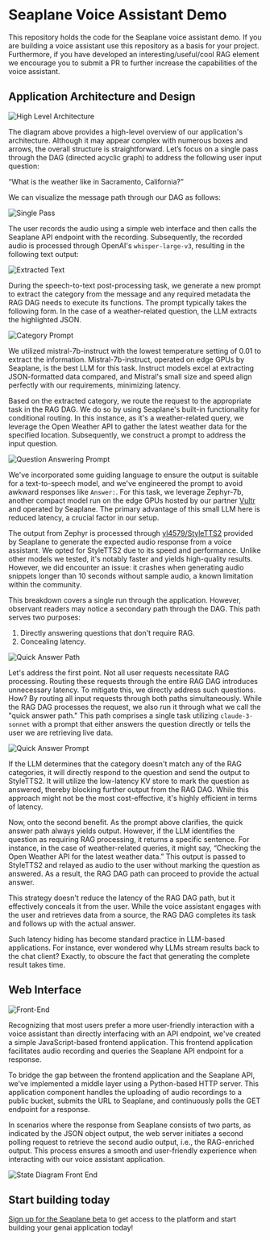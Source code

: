 # Seaplane Voice Assistant Demo

This repository holds the code for the Seaplane voice assistant demo. If you are building a voice assistant use this repository as a basis for your project. Furthermore, if you have developed an interesting/useful/cool RAG element we encourage you to submit a PR to further increase the capabilities of the voice assistant.

## Application Architecture and Design

![High Level Architecture](images/hl_architecture.png)

The diagram above provides a high-level overview of our application's architecture. Although it may appear complex with numerous boxes and arrows, the overall structure is straightforward. Let’s focus on a single pass through the DAG (directed acyclic graph) to address the following user input question:

“What is the weather like in Sacramento, California?”

We can visualize the message path through our DAG as follows:

![Single Pass](images/single_pass.png)

The user records the audio using a simple web interface and then calls the Seaplane API endpoint with the recording. Subsequently, the recorded audio is processed through OpenAI's `whisper-large-v3`, resulting in the following text output:

![Extracted Text](images/query.png)

During the speech-to-text post-processing task, we generate a new prompt to extract the category from the message and any required metadata the RAG DAG needs to execute its functions. The prompt typically takes the following form. In the case of a weather-related question, the LLM extracts the highlighted JSON.

![Category Prompt](images/category_prompt.png)

We utilized mistral-7b-instruct with the lowest temperature setting of 0.01 to extract the information. Mistral-7b-instruct, operated on edge GPUs by Seaplane, is the best LLM for this task. Instruct models excel at extracting JSON-formatted data compared, and Mistral's small size and speed align perfectly with our requirements, minimizing latency.

Based on the extracted category, we route the request to the appropriate task in the RAG DAG. We do so by using Seaplane's built-in functionality for conditional routing. In this instance, as it's a weather-related query, we leverage the Open Weather API to gather the latest weather data for the specified location. Subsequently, we construct a prompt to address the input question.

![Question Answering Prompt](images/answer_prompt.png)

We've incorporated some guiding language to ensure the output is suitable for a text-to-speech model, and we've engineered the prompt to avoid awkward responses like `Answer:`. For this task, we leverage Zephyr-7b, another compact model run on the edge GPUs hosted by our partner [Vultr](https://www.vultr.com/) and operated by Seaplane. The primary advantage of this small LLM here is reduced latency, a crucial factor in our setup.

The output from Zephyr is processed through [yl4579/StyleTTS2](https://github.com/yl4579/StyleTTS2) provided by Seaplane to generate the expected audio response from a voice assistant. We opted for StyleTTS2 due to its speed and performance. Unlike other models we tested, it's notably faster and yields high-quality results. However, we did encounter an issue: it crashes when generating audio snippets longer than 10 seconds without sample audio, a known limitation within the community.

This breakdown covers a single run through the application. However, observant readers may notice a secondary path through the DAG. This path serves two purposes:

1. Directly answering questions that don't require RAG.
2. Concealing latency.

![Quick Answer Path](images/quick_answer_path.png)

Let's address the first point. Not all user requests necessitate RAG processing. Routing these requests through the entire RAG DAG introduces unnecessary latency. To mitigate this, we directly address such questions. How? By routing all input requests through both paths simultaneously. While the RAG DAG processes the request, we also run it through what we call the "quick answer path." This path comprises a single task utilizing `claude-3-sonnet` with a prompt that either answers the question directly or tells the user we are retrieving live data. 

![Quick Answer Prompt](images/quick_answer_prompt.png)

If the LLM determines that the category doesn't match any of the RAG categories, it will directly respond to the question and send the output to StyleTTS2. It will utilize the low-latency KV store to mark the question as answered, thereby blocking further output from the RAG DAG. While this approach might not be the most cost-effective, it's highly efficient in terms of latency.

Now, onto the second benefit. As the prompt above clarifies, the quick answer path always yields output. However, if the LLM identifies the question as requiring RAG processing, it returns a specific sentence. For instance, in the case of weather-related queries, it might say, “Checking the Open Weather API for the latest weather data.” This output is passed to StyleTTS2 and relayed as audio to the user without marking the question as answered. As a result, the RAG DAG path can proceed to provide the actual answer.

This strategy doesn't reduce the latency of the RAG DAG path, but it effectively conceals it from the user. While the voice assistant engages with the user and retrieves data from a source, the RAG DAG completes its task and follows up with the actual answer. 

Such latency hiding has become standard practice in LLM-based applications. For instance, ever wondered why LLMs stream results back to the chat client? Exactly, to obscure the fact that generating the complete result takes time.

## Web Interface

![Front-End](images/front_end.png)

Recognizing that most users prefer a more user-friendly interaction with a voice assistant than directly interfacing with an API endpoint, we've created a simple JavaScript-based frontend application. This frontend application facilitates audio recording and queries the Seaplane API endpoint for a response.

To bridge the gap between the frontend application and the Seaplane API, we've implemented a middle layer using a Python-based HTTP server. This application component handles the uploading of audio recordings to a public bucket, submits the URL to Seaplane, and continuously polls the GET endpoint for a response.

In scenarios where the response from Seaplane consists of two parts, as indicated by the JSON object output, the web server initiates a second polling request to retrieve the second audio output, i.e., the RAG-enriched output. This process ensures a smooth and user-friendly experience when interacting with our voice assistant application.

![State Diagram Front End](images/state_diagram.png)

## Start building today
[Sign up for the Seaplane beta](https://www.seaplane.io/join-the-seaplane-beta) to get access to the platform and start building your genai application today!
